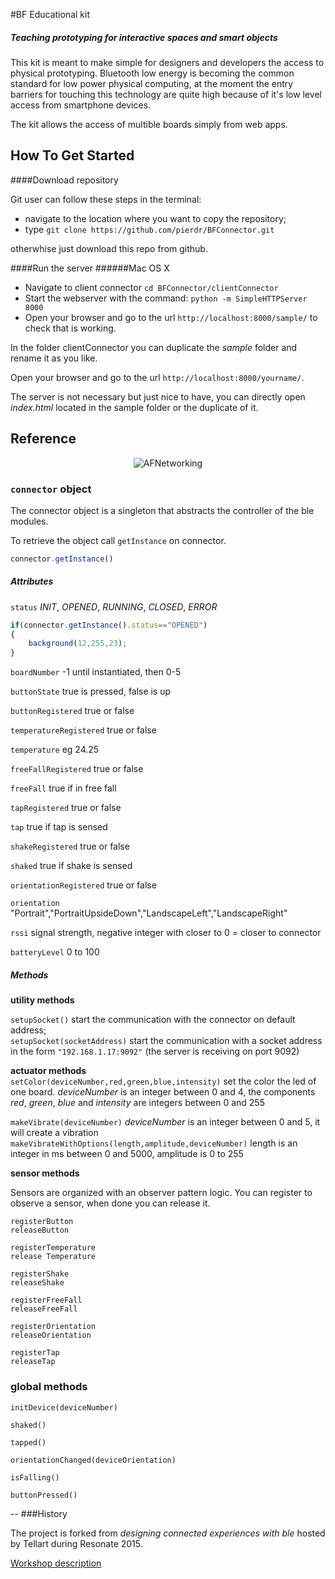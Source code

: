 #BF Educational kit
##### Teaching prototyping for **interactive spaces** and **smart objects** 


This kit is meant to make simple for designers and developers the access to physical prototyping. Bluetooth low energy is becoming the common standard for low power physical computing, at the moment the entry barriers for touching this technology are quite high because of it's low level access from smartphone devices. 

The kit allows the access of multible boards simply from web apps.


## How To Get Started
####Download repository

Git user can follow these steps in the terminal:

- navigate to the location where you want to copy the repository;
- type ```git clone https://github.com/pierdr/BFConnector.git```


otherwhise just download this repo from github.

####Run the server
######Mac OS X 
- Navigate to client connector ```cd BFConnector/clientConnector```
- Start the webserver with the command: ```python -m SimpleHTTPServer 8000```
- Open your browser and go to the url ```http://localhost:8000/sample/``` to check that is working.

In the folder clientConnector you can duplicate the _sample_ folder and rename it as you like. 

Open your browser and go to the url ```http://localhost:8000/yourname/```.


The server is not necessary but just nice to have, you can directly open _index.html_ located in the sample folder or the duplicate of it.

 

## Reference
<p align="center" >
  <img src="serverConnector/system.png" alt="AFNetworking" title="AFNetworking">
</p>



### __`connector` object__

The connector object is a singleton that abstracts the controller of the ble modules. 

To retrieve the object call `getInstance` on connector.

```javascript
connector.getInstance()
```


##### Attributes

`status`  _INIT_, _OPENED_, _RUNNING_, _CLOSED_, _ERROR_

```javascript
if(connector.getInstance().status=="OPENED")
{
	background(12,255,23);
}

```


`boardNumber` -1 until instantiated, then 0-5

`buttonState` true is pressed, false is up

`buttonRegistered` true or false

`temperatureRegistered` true or false

`temperature` eg 24.25

`freeFallRegistered` true or false

`freeFall` true if in free fall

`tapRegistered` true or false

`tap` true if tap is sensed

`shakeRegistered` true or false

`shaked` true if shake is sensed

`orientationRegistered` true or false

`orientation` "Portrait","PortraitUpsideDown","LandscapeLeft","LandscapeRight"

`rssi` signal strength, negative integer with closer to 0 = closer to connector

`batteryLevel` 0 to 100

##### Methods
__utility methods__  
 
`setupSocket()` 					 start the communication with the connector on default address;  
`setupSocket(socketAddress)`   start the communication with a socket address in the form `"192.168.1.17:9092"` (the server is receiving on port 9092)  

__actuator methods__   
`setColor(deviceNumber,red,green,blue,intensity)` set the color the led of one board. _deviceNumber_ is an integer between 0 and 4, the components _red_, _green_, _blue_ and _intensity_ are integers between 0 and 255

`makeVibrate(deviceNumber)` _deviceNumber_ is an integer between 0 and 5, it will create a vibration
`makeVibrateWithOptions(length,amplitude,deviceNumber)` length is an integer in ms between 0 and 5000, amplitude is 0 to 255

__sensor methods__ 

Sensors are organized with an observer pattern logic. 
You can register to observe a sensor, when done you can release it.

`registerButton`  
`releaseButton`  

`registerTemperature`  
`release Temperature`

`registerShake`  
`releaseShake`

`registerFreeFall`  
`releaseFreeFall`

`registerOrientation`  
`releaseOrientation`

`registerTap`  
`releaseTap`


### global methods

`initDevice(deviceNumber)` 

`shaked()`

`tapped()`

`orientationChanged(deviceOrientation)`

`isFalling()`

`buttonPressed()`

--
###History

The project is forked from *designing connected experiences with ble* hosted by Tellart during Resonate 2015.

[Workshop description](http://resonate.io/2015/education/designing-connected-experiences-with-ble/)





